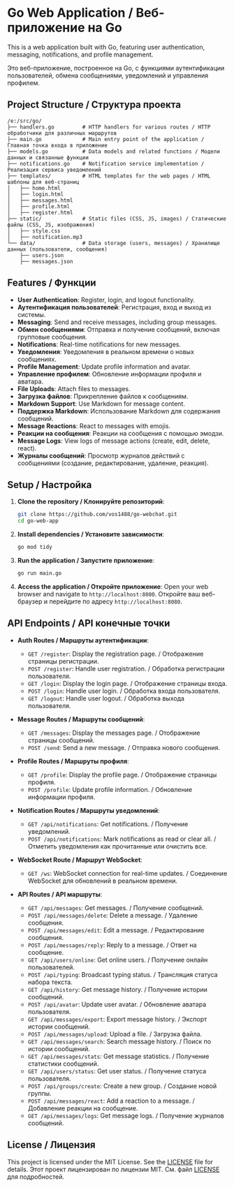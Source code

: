 # Go Web Application / Веб-приложение на Go

This is a web application built with Go, featuring user authentication, messaging, notifications, and profile management.

Это веб-приложение, построенное на Go, с функциями аутентификации пользователей, обмена сообщениями, уведомлений и управления профилем.

## Project Structure / Структура проекта

```
/e:/src/go/
├── handlers.go         # HTTP handlers for various routes / HTTP обработчики для различных маршрутов
├── main.go             # Main entry point of the application / Главная точка входа в приложение
├── models.go           # Data models and related functions / Модели данных и связанные функции
├── notifications.go    # Notification service implementation / Реализация сервиса уведомлений
├── templates/          # HTML templates for the web pages / HTML шаблоны для веб-страниц
│   ├── home.html
│   ├── login.html
│   ├── messages.html
│   ├── profile.html
│   ├── register.html
├── static/             # Static files (CSS, JS, images) / Статические файлы (CSS, JS, изображения)
│   ├── style.css
│   ├── notification.mp3
└── data/               # Data storage (users, messages) / Хранилище данных (пользователи, сообщения)
    ├── users.json
    ├── messages.json
```

## Features / Функции

- **User Authentication**: Register, login, and logout functionality.
- **Аутентификация пользователей**: Регистрация, вход и выход из системы.
- **Messaging**: Send and receive messages, including group messages.
- **Обмен сообщениями**: Отправка и получение сообщений, включая групповые сообщения.
- **Notifications**: Real-time notifications for new messages.
- **Уведомления**: Уведомления в реальном времени о новых сообщениях.
- **Profile Management**: Update profile information and avatar.
- **Управление профилем**: Обновление информации профиля и аватара.
- **File Uploads**: Attach files to messages.
- **Загрузка файлов**: Прикрепление файлов к сообщениям.
- **Markdown Support**: Use Markdown for message content.
- **Поддержка Markdown**: Использование Markdown для содержания сообщений.
- **Message Reactions**: React to messages with emojis.
- **Реакции на сообщения**: Реакции на сообщения с помощью эмодзи.
- **Message Logs**: View logs of message actions (create, edit, delete, react).
- **Журналы сообщений**: Просмотр журналов действий с сообщениями (создание, редактирование, удаление, реакция).

## Setup / Настройка

1. **Clone the repository / Клонируйте репозиторий**:
    ```sh
    git clone https://github.com/vos1488/go-webchat.git
    cd go-web-app
    ```

2. **Install dependencies / Установите зависимости**:
    ```sh
    go mod tidy
    ```

3. **Run the application / Запустите приложение**:
    ```sh
    go run main.go
    ```

4. **Access the application / Откройте приложение**:
    Open your web browser and navigate to `http://localhost:8080`.
    Откройте ваш веб-браузер и перейдите по адресу `http://localhost:8080`.

## API Endpoints / API конечные точки

- **Auth Routes / Маршруты аутентификации**:
  - `GET /register`: Display the registration page. / Отображение страницы регистрации.
  - `POST /register`: Handle user registration. / Обработка регистрации пользователя.
  - `GET /login`: Display the login page. / Отображение страницы входа.
  - `POST /login`: Handle user login. / Обработка входа пользователя.
  - `GET /logout`: Handle user logout. / Обработка выхода пользователя.

- **Message Routes / Маршруты сообщений**:
  - `GET /messages`: Display the messages page. / Отображение страницы сообщений.
  - `POST /send`: Send a new message. / Отправка нового сообщения.

- **Profile Routes / Маршруты профиля**:
  - `GET /profile`: Display the profile page. / Отображение страницы профиля.
  - `POST /profile`: Update profile information. / Обновление информации профиля.

- **Notification Routes / Маршруты уведомлений**:
  - `GET /api/notifications`: Get notifications. / Получение уведомлений.
  - `POST /api/notifications`: Mark notifications as read or clear all. / Отметить уведомления как прочитанные или очистить все.

- **WebSocket Route / Маршрут WebSocket**:
  - `GET /ws`: WebSocket connection for real-time updates. / Соединение WebSocket для обновлений в реальном времени.

- **API Routes / API маршруты**:
  - `GET /api/messages`: Get messages. / Получение сообщений.
  - `POST /api/messages/delete`: Delete a message. / Удаление сообщения.
  - `POST /api/messages/edit`: Edit a message. / Редактирование сообщения.
  - `POST /api/messages/reply`: Reply to a message. / Ответ на сообщение.
  - `GET /api/users/online`: Get online users. / Получение онлайн пользователей.
  - `POST /api/typing`: Broadcast typing status. / Трансляция статуса набора текста.
  - `GET /api/history`: Get message history. / Получение истории сообщений.
  - `POST /api/avatar`: Update user avatar. / Обновление аватара пользователя.
  - `GET /api/messages/export`: Export message history. / Экспорт истории сообщений.
  - `POST /api/messages/upload`: Upload a file. / Загрузка файла.
  - `GET /api/messages/search`: Search message history. / Поиск по истории сообщений.
  - `GET /api/messages/stats`: Get message statistics. / Получение статистики сообщений.
  - `GET /api/users/status`: Get user status. / Получение статуса пользователя.
  - `POST /api/groups/create`: Create a new group. / Создание новой группы.
  - `POST /api/messages/react`: Add a reaction to a message. / Добавление реакции на сообщение.
  - `GET /api/messages/logs`: Get message logs. / Получение журналов сообщений.

## License / Лицензия

This project is licensed under the MIT License. See the [LICENSE](LICENSE) file for details.
Этот проект лицензирован по лицензии MIT. См. файл [LICENSE](LICENSE) для подробностей.
